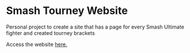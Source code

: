 # Smash Tourney Website
Personal project to create a site that has a page for every Smash Ultimate fighter and created tourney brackets

Access the website [here.](https://smashtourney.netlify.com/)
